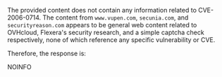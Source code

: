 The provided content does not contain any information related to CVE-2006-0714. The content from `www.vupen.com`, `secunia.com`, and `securityreason.com` appears to be general web content related to OVHcloud, Flexera's security research, and a simple captcha check respectively, none of which reference any specific vulnerability or CVE.

Therefore, the response is:

NOINFO